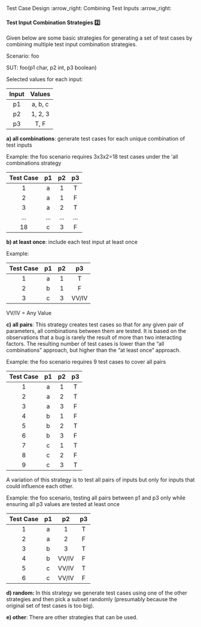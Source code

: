 <link rel="stylesheet" href="{{baseUrl}}/css/textbook.css">

<div class="website-content">

<div id="path">Test Case Design :arrow_right: Combining Test Inputs :arrow_right:</div>

<div id="title">

#### Test Input Combination Strategies :two:

</div>

<div id="body">

Given below are some basic strategies for generating a set of test cases by combining multiple test input combination strategies.

<tip-box>

Scenario: foo

SUT: foo(p1 char, p2 int, p3 boolean)

Selected values for each input:

| Input   | Values      |
| :-----: | :---------: |
| p1      | a, b, c     |
| p2      | 1, 2, 3     |
| p3      | T, F        |  

</tip-box>

**a) all combinations**: generate test cases for each unique combination of test inputs

<tip-box>

Example: the foo scenario requires 3x3x2=18 test cases under the ‘all combinations strategy

| Test Case   | p1      | p2      | p3      |
| :---------: | :-----: | :-----: | :-----: |
| 1           | a       | 1       | T       |
| 2           | a       | 1       | F       |
| 3           | a       | 2       | T       |
| ...         | ...     | ...     | ...     |
| 18          | c       | 3       | F       |

</tip-box>

**b) at least once**: include each test input at least once

<tip-box>

Example:

| Test Case   | p1      | p2      | p3      |
| :---------: | :-----: | :-----: | :-----: |
| 1           | a       | 1       | T       |
| 2           | b       | 1       | F       |
| 3           | c       | 3       | VV/IV   |

VV/IV = Any Value

</tip-box>

**c) all pairs**: This strategy creates test cases so that for any given pair of parameters, all combinations between them are tested. It is based on the observations that a bug is rarely the result of more than two interacting factors. The resulting number of test cases is lower than the “all combinations” approach, but higher than the “at least once” approach.

<tip-box>

Example: the foo scenario requires 9 test cases to cover all pairs

| Test Case   | p1      | p2      | p3      |
| :---------: | :-----: | :-----: | :-----: |
| 1           | a       | 1       | T       |
| 2           | a       | 2       | T       |
| 3           | a       | 3       | F       |
| 4           | b       | 1       | F       |
| 5           | b       | 2       | T       |
| 6           | b       | 3       | F       |
| 7           | c       | 1       | T       |
| 8           | c       | 2       | F       |
| 9           | c       | 3       | T       |

</tip-box>

A variation of this strategy is to test all pairs of inputs but only for inputs that could influence each other.

<tip-box>

Example: the foo scenario, testing all pairs between p1 and p3 only while ensuring all p3 values are tested at least once

| Test Case   | p1      | p2      | p3      |
| :---------: | :-----: | :-----: | :-----: |
| 1           | a       | 1       | T       |
| 2           | a       | 2       | F       |
| 3           | b       | 3       | T       |
| 4           | b       | VV/IV   | F       |
| 5           | c       | VV/IV   | T       |
| 6           | c       | VV/IV   | F       |

</tip-box>

**d) random:** In this strategy we generate test cases using one of the other strategies and then pick a subset randomly (presumably because the original set of test cases is too big).

**e) other**: There are other strategies that can be used.

</div>

<div id="extras">
<div>

</div>
